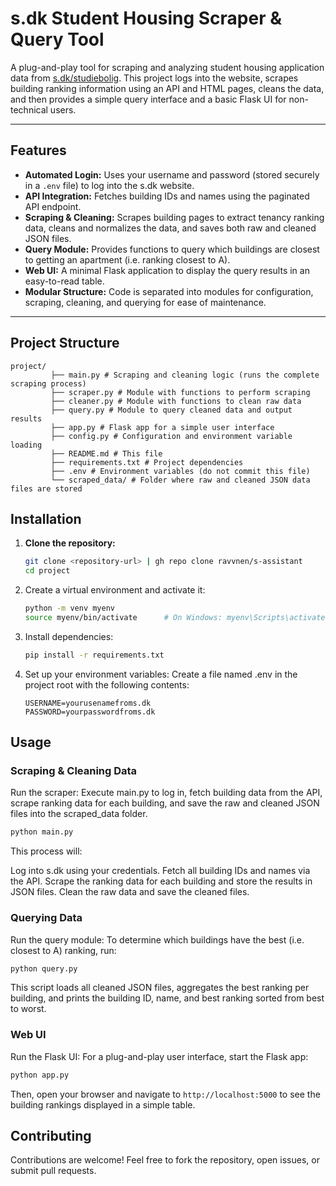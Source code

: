 # s.dk Student Housing Scraper & Query Tool

A plug-and-play tool for scraping and analyzing student housing application data from [s.dk/studiebolig](https://mit.s.dk/studiebolig/). This project logs into the website, scrapes building ranking information using an API and HTML pages, cleans the data, and then provides a simple query interface and a basic Flask UI for non-technical users.

---

## Features

- **Automated Login:** Uses your username and password (stored securely in a `.env` file) to log into the s.dk website.
- **API Integration:** Fetches building IDs and names using the paginated API endpoint.
- **Scraping & Cleaning:** Scrapes building pages to extract tenancy ranking data, cleans and normalizes the data, and saves both raw and cleaned JSON files.
- **Query Module:** Provides functions to query which buildings are closest to getting an apartment (i.e. ranking closest to A).
- **Web UI:** A minimal Flask application to display the query results in an easy-to-read table.
- **Modular Structure:** Code is separated into modules for configuration, scraping, cleaning, and querying for ease of maintenance.

---

## Project Structure

```
project/
         ├── main.py # Scraping and cleaning logic (runs the complete scraping process) 
         ├── scraper.py # Module with functions to perform scraping 
         ├── cleaner.py # Module with functions to clean raw data 
         ├── query.py # Module to query cleaned data and output results 
         ├── app.py # Flask app for a simple user interface 
         ├── config.py # Configuration and environment variable loading 
         ├── README.md # This file 
         ├── requirements.txt # Project dependencies 
         ├── .env # Environment variables (do not commit this file) 
         └── scraped_data/ # Folder where raw and cleaned JSON data files are stored
```
## Installation

1. **Clone the repository:**

   ```bash
   git clone <repository-url> | gh repo clone ravvnen/s-assistant
   cd project
    ```

2. Create a virtual environment and activate it:

    ```bash
    python -m venv myenv
    source myenv/bin/activate      # On Windows: myenv\Scripts\activate
    ```
3. Install dependencies:
    ```bash
    pip install -r requirements.txt
    ```

4. Set up your environment variables:
Create a file named .env in the project root with the following contents:

    ```env
    USERNAME=yourusenamefroms.dk
    PASSWORD=yourpasswordfroms.dk
    ```
    
## Usage
### Scraping & Cleaning Data
Run the scraper:
Execute main.py to log in, fetch building data from the API, scrape ranking data for each building, and save the raw and cleaned JSON files into the scraped_data folder.

```bash
python main.py
```
This process will:

Log into s.dk using your credentials.
Fetch all building IDs and names via the API.
Scrape the ranking data for each building and store the results in JSON files.
Clean the raw data and save the cleaned files.

### Querying Data
Run the query module:
To determine which buildings have the best (i.e. closest to A) ranking, run:

```bash
python query.py
```
This script loads all cleaned JSON files, aggregates the best ranking per building, and prints the building ID, name, and best ranking sorted from best to worst.

### Web UI
Run the Flask UI:
For a plug-and-play user interface, start the Flask app:

```bash
python app.py
```
Then, open your browser and navigate to ```http://localhost:5000``` to see the building rankings displayed in a simple table.


## Contributing
Contributions are welcome! Feel free to fork the repository, open issues, or submit pull requests.
